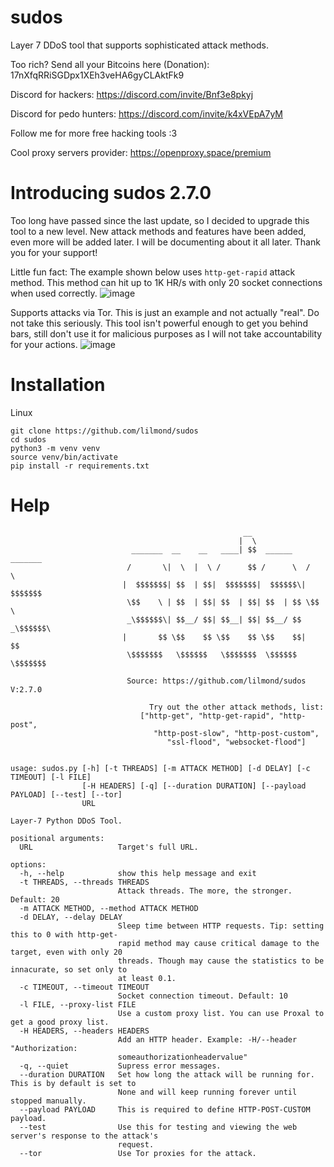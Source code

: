 # sudos

Layer 7 DDoS tool that supports sophisticated attack methods.

Too rich? Send all your Bitcoins here (Donation): 17nXfqRRiSGDpx1XEh3veHA6gyCLAktFk9

Discord for hackers: https://discord.com/invite/Bnf3e8pkyj

Discord for pedo hunters: https://discord.com/invite/k4xVEpA7yM

Follow me for more free hacking tools :3

Cool proxy servers provider: https://openproxy.space/premium

# Introducing sudos 2.7.0
Too long have passed since the last update, so I decided to upgrade this tool to a new level. New attack methods and features have been added, even more will be added later. I will be documenting about it all later. Thank you for your support!

Little fun fact: The example shown below uses `http-get-rapid` attack method. This method can hit up to 1K HR/s with only 20 socket connections when used correctly.
![image](https://github.com/user-attachments/assets/1067d797-29d1-4a50-8aaf-5ec470159d48)


Supports attacks via Tor. This is just an example and not actually "real". Do not take this seriously. This tool isn't powerful enough to get you behind bars, still don't use it for malicious purposes as I will not take accountability for your actions.
![image](https://github.com/user-attachments/assets/9bdab9e5-aab7-4d24-a127-7b70e65dbfc7)


# Installation
Linux
```
git clone https://github.com/lilmond/sudos
cd sudos
python3 -m venv venv
source venv/bin/activate
pip install -r requirements.txt
```

# Help
```
                                                    __                     
                                                   |  \                    
                           _______  __    __   ____| $$  ______    _______ 
                          /       \|  \  |  \ /      $$ /      \  /       \
                         |  $$$$$$$| $$  | $$|  $$$$$$$|  $$$$$$\|  $$$$$$$
                          \$$    \ | $$  | $$| $$  | $$| $$  | $$ \$$    \ 
                          _\$$$$$$\| $$__/ $$| $$__| $$| $$__/ $$ _\$$$$$$\
                         |       $$ \$$    $$ \$$    $$ \$$    $$|       $$
                          \$$$$$$$   \$$$$$$   \$$$$$$$  \$$$$$$  \$$$$$$$ 
                         
                          Source: https://github.com/lilmond/sudos V:2.7.0
                         
                               Try out the other attack methods, list:
                             ["http-get", "http-get-rapid", "http-post",
                                "http-post-slow", "http-post-custom",
                                   "ssl-flood", "websocket-flood"]
                         
                         
usage: sudos.py [-h] [-t THREADS] [-m ATTACK METHOD] [-d DELAY] [-c TIMEOUT] [-l FILE]
                [-H HEADERS] [-q] [--duration DURATION] [--payload PAYLOAD] [--test] [--tor]
                URL

Layer-7 Python DDoS Tool.

positional arguments:
  URL                   Target's full URL.

options:
  -h, --help            show this help message and exit
  -t THREADS, --threads THREADS
                        Attack threads. The more, the stronger. Default: 20
  -m ATTACK METHOD, --method ATTACK METHOD
  -d DELAY, --delay DELAY
                        Sleep time between HTTP requests. Tip: setting this to 0 with http-get-
                        rapid method may cause critical damage to the target, even with only 20
                        threads. Though may cause the statistics to be innacurate, so set only to
                        at least 0.1.
  -c TIMEOUT, --timeout TIMEOUT
                        Socket connection timeout. Default: 10
  -l FILE, --proxy-list FILE
                        Use a custom proxy list. You can use Proxal to get a good proxy list.
  -H HEADERS, --headers HEADERS
                        Add an HTTP header. Example: -H/--header "Authorization:
                        someauthorizationheadervalue"
  -q, --quiet           Supress error messages.
  --duration DURATION   Set how long the attack will be running for. This is by default is set to
                        None and will keep running forever until stopped manually.
  --payload PAYLOAD     This is required to define HTTP-POST-CUSTOM payload.
  --test                Use this for testing and viewing the web server's response to the attack's
                        request.
  --tor                 Use Tor proxies for the attack.

```
